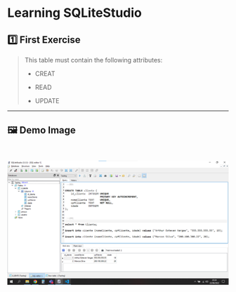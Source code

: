 # Learning SQLiteStudio

## 1️⃣ First Exercise

> This table must contain the following attributes:
>
> - CREAT
>
> - READ
> 
> - UPDATE

---

## 🖼 Demo Image 

<br>

![Exercise_01](https://github.com/ArthurEstevan/Entra21_Class_Relational_Bank/blob/main/Class_01/First_SCRIPT/Class_01.png)
